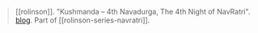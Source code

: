 > [[rolinson]]. "Kushmanda – 4th Navadurga, The 4th Night of NavRatri". [blog](https://aryaakasha.com/2018/10/14/kushmanda-4th-navadurga-the-4th-night-of-navratri/). Part of [[rolinson-series-navratri]].